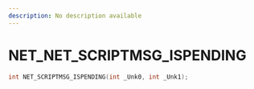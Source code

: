 ```yaml
---
description: No description available 
---
```


# NET\_NET_SCRIPTMSG_ISPENDING

```cpp
int NET_SCRIPTMSG_ISPENDING(int _Unk0, int _Unk1);
```